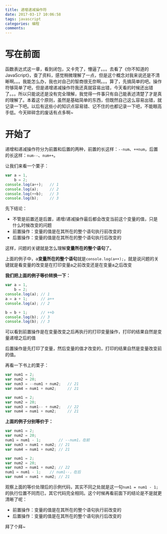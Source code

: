 ```yaml
---
title: 递增递减操作符
date: 2017-03-17 10:06:58
tags: javascript
categories: 编程
comments:
---
```

# 写在前面
函数表达式这一章，看到闭包，又卡壳了，懵逼了。。。去看了《你不知道的JavaScript》，查了资料，感觉稍微理解了一点，但是这个概念对我来说还是不清晰啊。。。我能怎么办，我也对自己的智商很无奈啊。。。算了，先搞简单的吧。操作符够简单了吧，但是递增递减操作符我还真就容易出错，今天看的时候还出错了。。。所以只能说还是没有完全理解，我觉得一件事只有自己能表述清楚了才是真的理解了。本着这个原则，虽然是基础简单的东西，但既然自己这么容易出错，就记录一下吧。以后有这些小的知识点容易错、记不住的也都记录一下吧，不能眼高手低。今天碎碎念的废话有点多啊~

<!-- more -->
# 开始了
递增和递减操作符分为前置和后置的两种，前置的长这样：`--num`、`++num`，后置的长这样：`num--`、`num++`。

让我们来看一个栗子：

```javascript
var a = 1,
    b = 2;
console.log(a++);	// 1
console.log(a);		// 2
console.log(++b);	// 3
console.log(b); 	// 3
```

先下结论：
- 不管是前置还是后置，递增/递减操作最后都会改变当前这个变量的值，只是什么时候改变的问题
- 前置操作：变量的值是在其所在的整个语句执行前改变的
- 后置操作：变量的值是在其所在的整个语句执行后改变的

这样，问题的关键就是怎么理解**变量所在的整个语句**了。

上面的例子中，a**变量所在的整个语句**就是`console.log(a++);`，就是说问题的关键就是看变量的改变是在打印变量a之前改变还是在变量a之后改变

**我们把上面的例子等价转换一下：**

```javascript
var a = 1,
    b = 2;
console.log(a);	// 1
a = a + 1;      // a++
console.log(a); // 2

b = b + 1;      // ++b
console.log(b);	// 3
console.log(b);	// 3
```
可以看到前置操作是在变量改变之后再执行的打印变量操作，打印的结果自然是变量递增之后的值

后置操作是先打印了变量，然后变量的值才改变的，打印的结果自然是变量改变前的值。


再看一下书上的栗子：

```javascript
var num1 = 2;
var num2 = 20;
var num3 = --num1 + num2;	// 21
var num4 = num1 + num2;		// 21
```

```javascript
var num1 = 2;
var num2 = 20;
var num3 = num1-- + num2;	// 22
var num4 = num1 + num2;		// 21
```

**上面的例子分别等价于：**

```javascript
var num1 = 2;
var num2 = 20;
num1 = num1 - 1;        // --num1，在前
var num3 = num1 + num2;	// 21
var num4 = num1 + num2;	// 21
```

```javascript
var num1 = 2;
var num2 = 20;
var num3 = num1 + num2;	// 22
num1 = num1 - 1;	// num1--，在后
var num4 = num1 + num2;	// 21
```
观察上面的等价处理后的示例代码，其实不同之处就是这一句`num1 = num1 - 1;`的执行位置不同而已，其它代码完全相同。这个时候再看前面下的结论是不是就更清晰了呢：

- 前置操作：变量的值是在其所在的整个语句执行前改变的
- 后置操作：变量的值是在其所在的整个语句执行后改变的

拜了个拜~


<!-- more -->